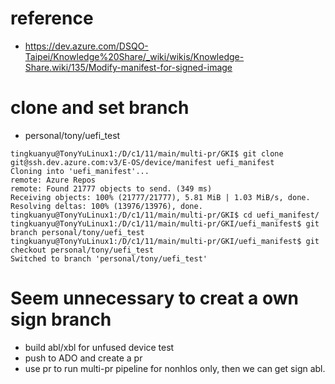 # reference
  - https://dev.azure.com/DSQO-Taipei/Knowledge%20Share/_wiki/wikis/Knowledge-Share.wiki/135/Modify-manifest-for-signed-image

# clone and set branch
- personal/tony/uefi_test
```
tingkuanyu@TonyYuLinux1:/D/c1/11/main/multi-pr/GKI$ git clone git@ssh.dev.azure.com:v3/E-OS/device/manifest uefi_manifest
Cloning into 'uefi_manifest'...
remote: Azure Repos
remote: Found 21777 objects to send. (349 ms)
Receiving objects: 100% (21777/21777), 5.81 MiB | 1.03 MiB/s, done.
Resolving deltas: 100% (13976/13976), done.
tingkuanyu@TonyYuLinux1:/D/c1/11/main/multi-pr/GKI$ cd uefi_manifest/
tingkuanyu@TonyYuLinux1:/D/c1/11/main/multi-pr/GKI/uefi_manifest$ git branch personal/tony/uefi_test
tingkuanyu@TonyYuLinux1:/D/c1/11/main/multi-pr/GKI/uefi_manifest$ git checkout personal/tony/uefi_test
Switched to branch 'personal/tony/uefi_test'
```

# Seem unnecessary to creat a own sign branch
- build abl/xbl for unfused device test
- push to ADO and create a pr
- use pr to run multi-pr pipeline for nonhlos only, then we can get sign abl.
